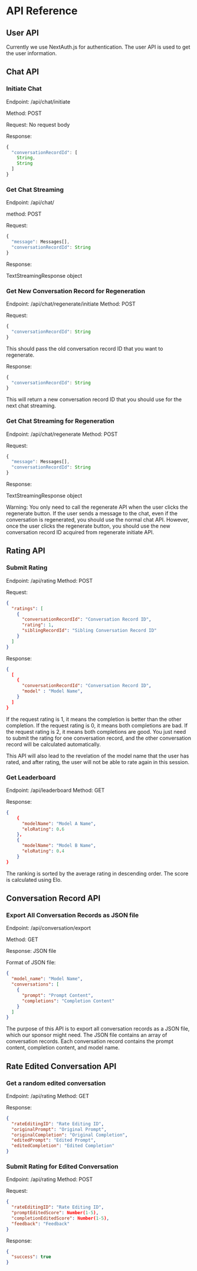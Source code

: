 # API Reference

## User API

Currently we use NextAuth.js for authentication. The user API is used to get the user information.

## Chat API

### Initiate Chat

Endpoint: /api/chat/initiate

Method: POST

Request: No request body

Response:

```typescript
{
  "conversationRecordId": [
    String,
    String
  ]
}
```

### Get Chat Streaming

Endpoint: /api/chat/

method: POST

Request:

```typescript
{
  "message": Messages[],
  "conversationRecordId": String
}
```

Response:

TextStreamingResponse object

### Get New Conversation Record for Regeneration

Endpoint: /api/chat/regenerate/initiate
Method: POST

Request:

```typescript
{
  "conversationRecordId": String
}
```

This should pass the old conversation record ID that you want to regenerate.

Response:

```typescript
{
  "conversationRecordId": String
}
```

This will return a new conversation record ID that you should use for the next chat streaming.

### Get Chat Streaming for Regeneration

Endpoint: /api/chat/regenerate
Method: POST

Request:

```typescript
{
  "message": Messages[],
  "conversationRecordId": String
}
```

Response:

TextStreamingResponse object

Warning: You only need to call the regenerate API when the user clicks the regenerate button. If the user sends a message to the chat, even if the conversation is regenerated, you should use the normal chat API. However, once the user clicks the regenerate button, you should use the new conversation record ID acquired from regenerate initiate API.

## Rating API

### Submit Rating

Endpoint: /api/rating
Method: POST

Request:

```json
{
  "ratings": [
    {
      "conversationRecordId": "Conversation Record ID",
      "rating": 1,
      "siblingRecordId": "Sibling Conversation Record ID"
    }
  ]
}
```

Response:

```json
{
  [
    {
      "conversationRecordId": "Conversation Record ID",
      "model" : "Model Name",
    }
  ]
}
```

If the request rating is 1, it means the completion is better than the other completion. If the request rating is 0, it means both completions are bad. If the request rating is 2, it means both completions are good. You just need to submit the rating for one conversation record, and the other conversation record will be calculated automatically.

This API will also lead to the revelation of the model name that the user has rated, and after rating, the user will not be able to rate again in this session.

### Get Leaderboard

Endpoint: /api/leaderboard
Method: GET

Response:

```json
{
    {
      "modelName": "Model A Name",
      "eloRating": 0.6
    },
    {
      "modelName": "Model B Name",
      "eloRating": 0.4
    }
}
```

The ranking is sorted by the average rating in descending order. The score is calculated using Elo.

## Conversation Record API

### Export All Conversation Records as JSON file

Endpoint: /api/conversation/export

Method: GET

Response: JSON file

Format of JSON file:

```json
{
  "model_name": "Model Name",
  "conversations": [
    {
      "prompt": "Prompt Content",
      "completions": "Completion Content"
    }
  ]
}
```

The purpose of this API is to export all conversation records as a JSON file, which our sponsor might need. The JSON file contains an array of conversation records. Each conversation record contains the prompt content, completion content, and model name.

## Rate Edited Conversation API

### Get a random edited conversation

Endpoint: /api/rating
Method: GET

Response:

```json
{
  "rateEditingID": "Rate Editing ID",
  "originalPrompt": "Original Prompt",
  "originalCompletion": "Original Completion",
  "editedPrompt": "Edited Prompt",
  "editedCompletion": "Edited Completion"
}
```

### Submit Rating for Edited Conversation

Endpoint: /api/rating
Method: POST

Request:

```json
{
  "rateEditingID": "Rate Editing ID",
  "promptEditedScore": Number(1-5),
  "completionEditedScore": Number(1-5),
  "feedback": "Feedback"
}
```

Response:

```json
{
  "success": true
}
```
